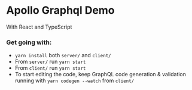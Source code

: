 # Apollo Graphql Demo

With React and TypeScript

### Get going with:

- `yarn install` both `server/` and `client/`
- From `server/` run `yarn start`
- From `client/` run `yarn start`
- To start editing the code, keep GraphQL code generation & validation running with `yarn codegen --watch` from `client/`



